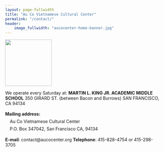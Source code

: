 ```yaml
---
layout: page-fullwidth
title: "Au Co Vietnamese Cultural Center"
permalink: "/contact/"
header:
    image_fullwidth: "aucocenter-home-banner.jpg"
---
```


<img width="150" src="{{ site.urlimg }}auco-logo.png">

We operate every Saturday at:
<strong>MARTIN L. KING JR. ACADEMIC MIDDLE SCHOOL</strong>
350 GIRARD ST. (between Bacon and Burrows)
SAN FRANCISCO, CA 94134
<p style="line-height: 1.5rem;">
<strong>Mailing address:</strong><br />
<span style="padding-left: 15px;">Au Co Vietnamese Cultural Center</span><br />
<span style="padding-left: 15px;">P.O. Box 347042, San Francisco CA, 94134</span>
</p>
<strong>E-mail</strong>: contact@aucocenter.org
<strong>Telephone</strong>: 415-828-4754 or 415-298-3705
